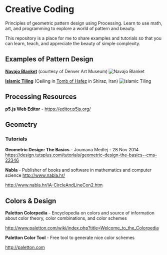 # Creative Coding
Principles of geometric pattern design using Processing. Learn to use math, art, and programming to explore a world of pattern and beauty.

This repository is a place for me to share examples and tutorials so that you can learn, teach, and appreciate the beauty of simple complexity.

## Examples of Pattern Design
**[Navajo Blanket](https://commons.wikimedia.org/wiki/File:Navajo_-_blanket_-_Google_Art_Project.jpg)** (courtesy of Denver Art Museum)
![Navajo Blanket](https://upload.wikimedia.org/wikipedia/commons/thumb/3/33/Navajo_-_blanket_-_Google_Art_Project.jpg/359px-Navajo_-_blanket_-_Google_Art_Project.jpg)

**[Islamic Tiling](https://commons.wikimedia.org/wiki/File:Navajo_-_blanket_-_Google_Art_Project.jpg)** (Ceiling in [Tomb of Hafez](https://en.wikipedia.org/wiki/Tomb_of_Hafez) in Shiraz, Iran)
![Islamic Tiling](https://upload.wikimedia.org/wikipedia/commons/thumb/6/60/Roof_hafez_tomb.jpg/640px-Roof_hafez_tomb.jpg)

## Processing Resources
**p5.js Web Editor** - https://editor.p5js.org/

## Geometry

### Tutorials
**Geometric Design: The Basics** - Joumana Medlej - 28 Nov 2014
https://design.tutsplus.com/tutorials/geometric-design-the-basics--cms-22346

**Nabla** - Publisher of books and software in mathematics and computer science
http://www.nabla.hr/

http://www.nabla.hr/IA-CircleAndLineCon2.htm

## Colors & Design
**Paletton Colorpedia** - Encyclopedia on colors and source of information about color theory, color combinations, and color schemes

http://www.paletton.com/wiki/index.php?title=Welcome_to_the_Colorpedia

**Paletton Color Tool** - Free tool to generate nice color schemes

http://paletton.com
